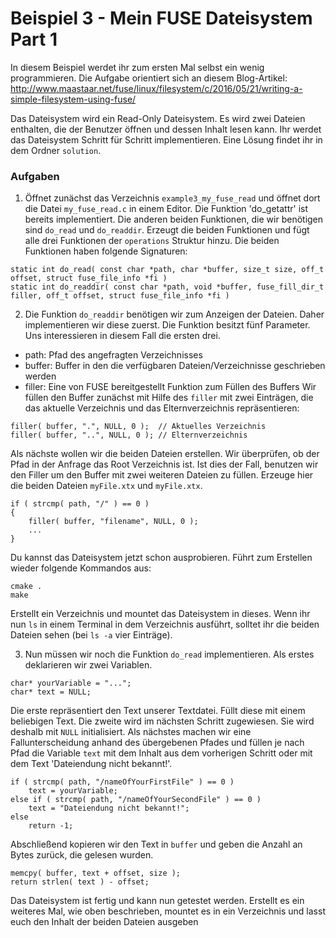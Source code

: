 # Beispiel 3 - Mein FUSE Dateisystem Part 1

In diesem Beispiel werdet ihr zum ersten Mal selbst ein wenig programmieren. Die Aufgabe orientiert sich an diesem Blog-Artikel: http://www.maastaar.net/fuse/linux/filesystem/c/2016/05/21/writing-a-simple-filesystem-using-fuse/

Das Dateisystem wird ein Read-Only Dateisystem. Es wird zwei Dateien enthalten, die der Benutzer öffnen und dessen Inhalt lesen kann. Ihr werdet das Dateisystem Schritt für Schritt implementieren. Eine Lösung findet ihr in dem Ordner `solution`.

### Aufgaben
1. Öffnet zunächst das Verzeichnis `example3_my_fuse_read` und öffnet dort die Datei `my_fuse_read.c` in einem Editor. Die Funktion 'do_getattr' ist bereits implementiert. Die anderen beiden Funktionen, die wir benötigen sind `do_read` und `do_readdir`. Erzeugt die beiden Funktionen und fügt alle drei Funktionen der `operations` Struktur hinzu.
Die beiden Funktionen haben folgende Signaturen:
```
static int do_read( const char *path, char *buffer, size_t size, off_t offset, struct fuse_file_info *fi )
static int do_readdir( const char *path, void *buffer, fuse_fill_dir_t filler, off_t offset, struct fuse_file_info *fi )
```
2. Die Funktion `do_readdir` benötigen wir zum Anzeigen der Dateien. Daher implementieren wir diese zuerst. Die Funktion besitzt fünf Parameter. Uns interessieren in diesem Fall die ersten drei.
* path: Pfad des angefragten Verzeichnisses
* buffer: Buffer in den die verfügbaren Dateien/Verzeichnisse geschrieben werden
* filler: Eine von FUSE bereitgestellt Funktion zum Füllen des Buffers
Wir füllen den Buffer zunächst mit Hilfe des `filler` mit zwei Einträgen, die das aktuelle Verzeichnis und das Elternverzeichnis repräsentieren:
```
filler( buffer, ".", NULL, 0 );  // Aktuelles Verzeichnis
filler( buffer, "..", NULL, 0 ); // Elternverzeichnis
```

Als nächste wollen wir die beiden Dateien erstellen. Wir überprüfen, ob der Pfad in der Anfrage das Root Verzeichnis ist. Ist dies der Fall, benutzen wir den Filler um den Buffer mit zwei weiteren Dateien zu füllen. Erzeuge hier die beiden Dateien `myFile.xtx` und `myFile.xtx`.

```
if ( strcmp( path, "/" ) == 0 )
{
	filler( buffer, "filename", NULL, 0 );
	...
}
```
Du kannst das Dateisystem jetzt schon ausprobieren. Führt zum Erstellen wieder folgende Kommandos aus:
```
cmake .
make
```

Erstellt ein Verzeichnis und mountet das Dateisystem in dieses. Wenn ihr nun `ls` in einem Terminal in dem Verzeichnis ausführt, solltet ihr die beiden Dateien sehen (bei `ls -a` vier Einträge).

3. Nun müssen wir noch die Funktion `do_read` implementieren. Als erstes deklarieren wir zwei Variablen.
```
char* yourVariable = "...";
char* text = NULL;
```
Die erste repräsentiert den Text unserer Textdatei. Füllt diese mit einem beliebigen Text. Die zweite wird im nächsten Schritt zugewiesen. Sie wird deshalb mit `NULL` initialisiert.
Als nächstes machen wir eine Fallunterscheidung anhand des übergebenen Pfades und füllen je nach Pfad die Variable `text` mit dem Inhalt aus dem vorherigen Schritt oder mit dem Text 'Dateiendung nicht bekannt!'.
```
if ( strcmp( path, "/nameOfYourFirstFile" ) == 0 )
	text = yourVariable;
else if ( strcmp( path, "/nameOfYourSecondFile" ) == 0 )
	text = "Dateiendung nicht bekannt!";
else
	return -1;
```
Abschließend kopieren wir den Text in `buffer` und geben die Anzahl an Bytes zurück, die gelesen wurden.
```
memcpy( buffer, text + offset, size );
return strlen( text ) - offset;
```

Das Dateisystem ist fertig und kann nun getestet werden. Erstellt es ein weiteres Mal, wie oben beschrieben, mountet es in ein Verzeichnis und lasst euch den Inhalt der beiden Dateien ausgeben


